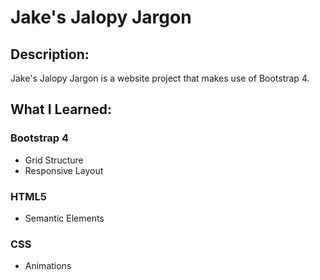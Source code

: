 # Jake's Jalopy Jargon

## Description:
Jake's Jalopy Jargon is a website project that makes use of Bootstrap 4.

## What I Learned:

### Bootstrap 4
* Grid Structure
* Responsive Layout

### HTML5
* Semantic Elements

### CSS
* Animations
